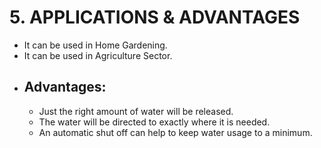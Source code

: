 
# 5. APPLICATIONS & ADVANTAGES

- It can be used in Home Gardening.
- It can be used in Agriculture Sector.
- 
    ## Advantages:
    - Just the right amount of water will be released.
    - The water will be directed to exactly where it is needed. 
    - An automatic shut off can help to keep water usage to a minimum.
